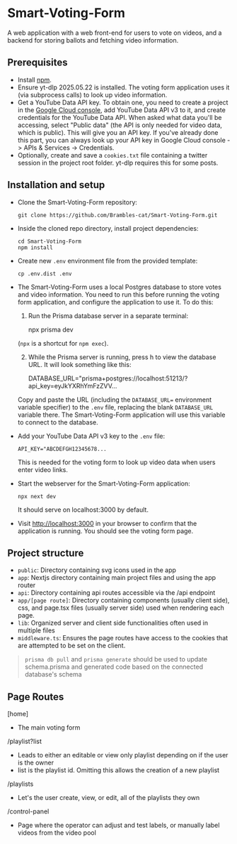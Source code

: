# Smart-Voting-Form
A web application with a web front-end for users to vote on videos, and a backend for storing ballots and fetching video information.

## Prerequisites
* Install [npm](https://docs.npmjs.com/downloading-and-installing-node-js-and-npm).
* Ensure yt-dlp 2025.05.22 is installed. The voting form application uses it (via subprocess calls) to look up video information.
* Get a YouTube Data API key. To obtain one, you need to create a project in the [Google Cloud console](https://console.cloud.google.com), add YouTube Data API v3 to it, and create credentials for the YouTube Data API. When asked what data you'll be accessing, select "Public data" (the API is only needed for video data, which is public). This will give you an API key. If you've already done this part, you can always look up your API key in Google Cloud console -> APIs & Services -> Credentials.
* Optionally, create and save a `cookies.txt` file containing a twitter session in the project root folder. yt-dlp requires this for some posts.

## Installation and setup
* Clone the Smart-Voting-Form repository:

      git clone https://github.com/Brambles-cat/Smart-Voting-Form.git

* Inside the cloned repo directory, install project dependencies:

      cd Smart-Voting-Form
      npm install

* Create new `.env` environment file from the provided template:

      cp .env.dist .env

* The Smart-Voting-Form uses a local Postgres database to store votes and video information. You need to run this before running the voting form application, and configure the application to use it. To do this:

  1. Run the Prisma database server in a separate terminal:

        npx prisma dev

    (`npx` is a shortcut for `npm exec`).

  2. While the Prisma server is running, press h to view the database URL. It will look something like this:

        DATABASE_URL="prisma+postgres://localhost:51213/?api_key=eyJkYXRhYmFzZVV...

    Copy and paste the URL (including the `DATABASE_URL=` environment variable specifier) to the `.env` file, replacing the blank `DATABASE_URL` variable there. The Smart-Voting-Form application will use this variable to connect to the database.

* Add your YouTube Data API v3 key to the `.env` file:

      API_KEY="ABCDEFGH12345678...

  This is needed for the voting form to look up video data when users enter video links.

* Start the webserver for the Smart-Voting-Form application:

      npx next dev

  It should serve on localhost:3000 by default.

* Visit <http://localhost:3000> in your browser to confirm that the application is running. You should see the voting form page.

## Project structure
* `public`: Directory containing svg icons used in the app
* `app`: Nextjs directory containing main project files and using the app router
* `api`: Directory containing api routes accessible via the /api endpoint
* `app/[page route]`: Directory containing components (usually client side), css, and page.tsx files (usually server side) used when rendering each page.
* `lib`: Organized server and client side functionalities often used in multiple files
* `middleware.ts`: Ensures the page routes have access to the cookies that are attempted to be set on the client.

> `prisma db pull` and `prisma generate` should be used to update schema.prisma and generated code based on the connected database's schema

## Page Routes
[home]
- The main voting form

/playlist?list
- Leads to either an editable or view only playlist depending on if the user is the owner
- list is the playlist id. Omitting this allows the creation of a new playlist

/playlists
- Let's the user create, view, or edit, all of the playlists they own

/control-panel
- Page where the operator can adjust and test labels, or manually label videos from the video pool
